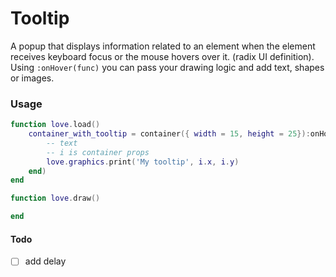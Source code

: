 # Tooltip

A popup that displays information related to an element when the element receives keyboard focus or the mouse hovers over it. (radix UI definition). <br>
Using `:onHover(func)` you can pass your drawing logic and add text, shapes or images.

### Usage

```lua
function love.load()
    container_with_tooltip = container({ width = 15, height = 25}):onHover(function(i)
        -- text
        -- i is container props
        love.graphics.print('My tooltip', i.x, i.y)
    end)
end

function love.draw()

end
```

#### Todo

- [ ] add delay
